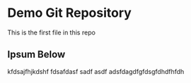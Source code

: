 # Demo Git Repository

This is the first file in this repo

## Ipsum Below

kfdsajfhjkdshf
fdsafdasf
sadf
asdf
adsfdagdfgfdsgfdhdfhfdh